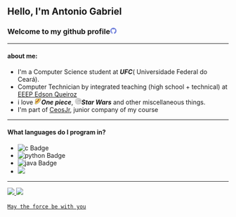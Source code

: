 ## Hello, I'm Antonio Gabriel
### Welcome to my github profile<img height="15" src="./img/github.png">
---
#### about me:
- I'm a Computer Science student  at ***UFC***( Universidade Federal do Ceará).
- Computer Technician by integrated teaching (high school + technical) at [EEEP Edson Queiroz](https://www.instagram.com/edsonqueiroz_eeep/)
- i love ***<img height="15" src="./img/strawhat.png">One piece***, ***<img height="15" src="./img/deathstar.png">Star Wars*** and other miscellaneous things.
- I'm part of [CeosJr](https://www.ceosjr.com/), junior company of my course
---
#### What languages do I program in?
- <img src="https://img.shields.io/badge/C-05122A?style=flat&logo=c%2B%2B&" alt="c Badge" height="25">&nbsp;
- <img src="https://img.shields.io/badge/Python-05122A?style=flat&logo=python" alt="python Badge" height="25">&nbsp;
- <img src="https://img.shields.io/badge/Java-05122A?style=flat&logo=Java&logoColor=white" alt="java Badge" height="25">&nbsp;
- <img src="https://img.shields.io/badge/-ReactJs-05122A?style=flat&logo=react&logoColor=white">
---
<div>
  <a href="https://github.com/ArtroxGabriel">
  <img height="180em" src="https://github-readme-stats.vercel.app/api?username=ArtroxGabriel&show_icons=true&theme=radical&include_all_commits=true&count_private=true"/>
  <img height="180em" src="https://github-readme-stats.vercel.app/api/top-langs/?username=ArtroxGabriel&layout=compact&langs_count=5&theme=radical"/>
</div> 

  `May the force be with you`
